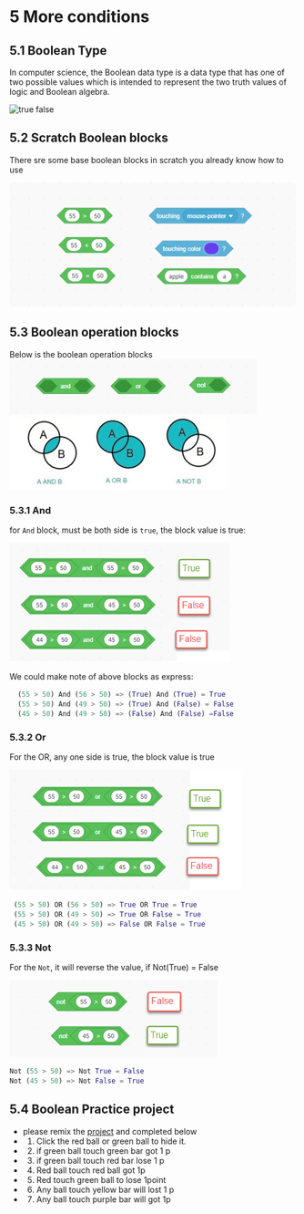 # 5 More conditions

## 5.1 Boolean Type

In computer science, the Boolean data type is a data type that has one of two possible values which is intended to represent the two truth values of logic and Boolean algebra.

![true false](https://jdhitsolutions.com/blog/wp-content/uploads/2012/04/TrueFalse.png)


## 5.2 Scratch Boolean blocks

There sre some base boolean blocks in scratch you already know how to use

![boolean](./05-2-BooleanBlocks.png)

## 5.3 Boolean operation blocks

Below is the boolean operation blocks
![and or not](./05-3-BooleanOperationBlocks.png)
![and or not](./05-3.1_AndOrNot.png)

### 5.3.1 And

for `And` block, must be both side is `true`, the block value is true:

![and](./05-3.2_Andexample.png)

We could make note of above blocks as express:

```python
  (55 > 50) And (56 > 50) => (True) And (True) = True
  (55 > 50) And (49 > 50) => (True) And (False) = False
  (45 > 50) And (49 > 50) => (False) And (False) =False
```

### 5.3.2 Or

For the OR, any one side is true, the block value is true

![or](./05-3.3_OrExample.png)

```python
 (55 > 50) OR (56 > 50) => True OR True = True
 (55 > 50) OR (49 > 50) => True OR False = True
 (45 > 50) OR (49 > 50) => False OR False = True
```

### 5.3.3 Not

For the `Not`, it will reverse the value, if Not(True) = False

![not](./05-3.4_NotExample.png)

```python
Not (55 > 50) => Not True = False
Not (45 > 50) => Not False = True
```

## 5.4 Boolean Practice project

- please remix the [project](https://scratch.mit.edu/projects/437018711) and completed below
- 1. Click the red ball or green ball to hide it.
- 2. if green ball touch green bar got 1 p
- 3. if green ball touch red bar lose 1 p
- 4. Red  ball touch red ball got 1p
- 5. Red touch green ball to lose 1point
- 6. Any ball touch  yellow bar will lost 1 p
- 7.  Any ball touch purple bar will got 1p
  